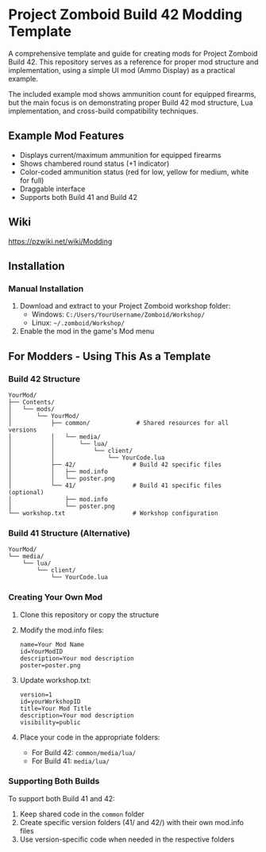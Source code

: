 # Project Zomboid Build 42 Modding Template

A comprehensive template and guide for creating mods for Project Zomboid Build 42. This repository serves as a reference for proper mod structure and implementation, using a simple UI mod (Ammo Display) as a practical example.

The included example mod shows ammunition count for equipped firearms, but the main focus is on demonstrating proper Build 42 mod structure, Lua implementation, and cross-build compatibility techniques.

## Example Mod Features
- Displays current/maximum ammunition for equipped firearms
- Shows chambered round status (+1 indicator)
- Color-coded ammunition status (red for low, yellow for medium, white for full)
- Draggable interface
- Supports both Build 41 and Build 42

## Wiki
https://pzwiki.net/wiki/Modding

## Installation

### Manual Installation
1. Download and extract to your Project Zomboid workshop folder:
   - Windows: `C:/Users/YourUsername/Zomboid/Workshop/`
   - Linux: `~/.zomboid/Workshop/`
2. Enable the mod in the game's Mod menu

## For Modders - Using This As a Template

### Build 42 Structure
```
YourMod/
├── Contents/
│   └── mods/
│       └── YourMod/
│           ├── common/             # Shared resources for all versions
│           │   └── media/
│           │       └── lua/
│           │           └── client/
│           │               └── YourCode.lua
│           ├── 42/                # Build 42 specific files
│           │   ├── mod.info
│           │   └── poster.png
│           └── 41/                # Build 41 specific files (optional)
│               ├── mod.info
│               └── poster.png
└── workshop.txt                   # Workshop configuration
```

### Build 41 Structure (Alternative)
```
YourMod/
└── media/
    └── lua/
        └── client/
            └── YourCode.lua
```

### Creating Your Own Mod

1. Clone this repository or copy the structure
2. Modify the mod.info files:
   ```
   name=Your Mod Name
   id=YourModID
   description=Your mod description
   poster=poster.png
   ```

3. Update workshop.txt:
   ```
   version=1
   id=yourWorkshopID
   title=Your Mod Title
   description=Your mod description
   visibility=public
   ```

4. Place your code in the appropriate folders:
   - For Build 42: `common/media/lua/`
   - For Build 41: `media/lua/`

### Supporting Both Builds

To support both Build 41 and 42:

1. Keep shared code in the `common` folder
2. Create specific version folders (41/ and 42/) with their own mod.info files
3. Use version-specific code when needed in the respective folders
